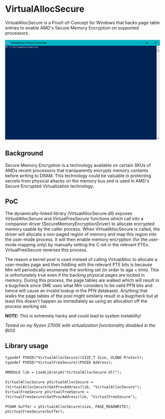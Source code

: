 ﻿# VirtualAllocSecure

VirtualAllocSecure is a Proof-of-Concept for Windows that hacks page table entries to enable AMD's Secure Memory Encryption on supported processors.

![Demo gif](demo.gif)

## Background

Secure Memory Encryption is a technology available on certain SKUs of AMDs recent processors that transparently encrypts memory contents before writing to DRAM. This technology could be valuable in protecting secrets from physical attacks on the memory bus and is used in AMD's Secure Encrypted Virtualization technology.

## PoC

The dynamically-linked library (VirtualAllocSecure.dll) exposes *VirtualAllocSecure* and *VirtualFreeSecure* functions which call into a companion driver (SecureMemoryEncryptionDriver) to allocate encrypted memory usable by the caller process.
When VirtualAllocSecure is called, the driver will allocate a non-paged region of memory and map this region into the user-mode process. It will then enable memory encryption (for the user-mode mapping only) by manually setting the C-bit in the relevant PTEs.
VirtualFreeSecure reverses this process.

The reason a kernel pool is used instead of calling VirtualAlloc to allocate a user-modes page and then fiddling with the relevant PTE bits is because Mm will periodically enumerate the working set (in order to age + trim). This is unfortunately true even if the backing physical pages are locked in memory. During this process, the page tables are walked which will result in a bugcheck since SME uses what Mm considers to be valid PFN bits and hence will cause an invalid lookup in the PFN database).
Anything that walks the page tables of the pool might similarly result in a bugcheck but at least this doesn't happen as immediately as using an allocation off the process working set.

**NOTE:** This is extremely hacky and could lead to system instability!

*Tested on my Ryzen 2700X with virtualization functionality disabled in the BIOS*

## Library usage

    typedef PVOID(*VirtualAllocSecure)(SIZE_T Size, ULONG Protect);
	typedef PVOID(*VirtualFreeSecure)(PVOID Address);

    HMODULE lib = LoadLibraryA("VirtualAllocSecure.dll");
	
    VirtualAllocSecure pVirtualAllocSecure = (VirtualAllocSecure)GetProcAddress(lib, "VirtualAllocSecure");
    VirtualFreeSecure pVirtualFreeSecure = (VirtualFreeSecure)GetProcAddress(lib, "VirtualFreeSecure");

    PCHAR buffer = pVirtualAllocSecure(size, PAGE_READWRITE);
    pVirtualFreeSecure(buffer);
